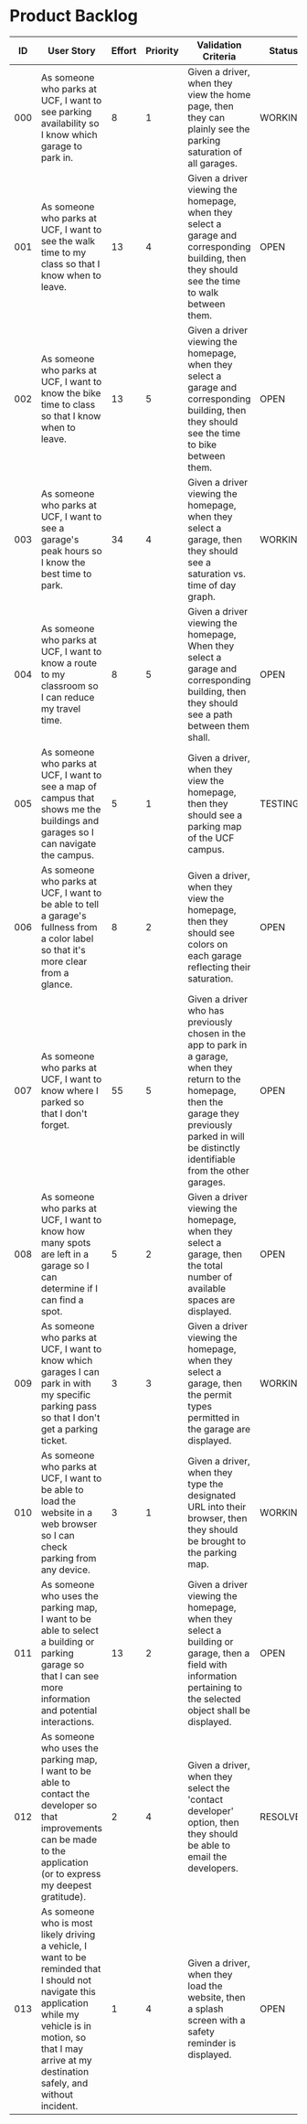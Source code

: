 # Product Backlog

| ID | User Story | Effort | Priority | Validation Criteria | Status |
|----|------------|--------|----------|---------------------|--------|
| 000 | As someone who parks at UCF, I want to see parking availability so I know which garage to park in. | 8 | 1 | Given a driver, when they view the home page, then they can plainly see the parking saturation of all garages. | WORKING |
| 001 | As someone who parks at UCF, I want to see the walk time to my class so that I know when to leave. | 13 | 4 | Given a driver viewing the homepage, when they select a garage and corresponding building, then they should see the time to walk between them. | OPEN |
| 002 | As someone who parks at UCF, I want to know the bike time to class so that I know when to leave. | 13 | 5 | Given a driver viewing the homepage, when they select a garage and corresponding building, then they should see the time to bike between them. | OPEN |
| 003 | As someone who parks at UCF, I want to see a garage's peak hours so I know the best time to park. | 34 | 4 | Given a driver viewing the homepage, when they select a garage, then they should see a saturation vs. time of day graph. | WORKING |
| 004 | As someone who parks at UCF, I want to know a route to my classroom so I can reduce my travel time. | 8 | 5 | Given a driver viewing the homepage, When they select a garage and corresponding building, then they should see a path between them shall. | OPEN |
| 005 | As someone who parks at UCF, I want to see a map of campus that shows me the buildings and garages so I can navigate the campus. | 5 | 1 | Given a driver, when they view the homepage, then they should see a parking map of the UCF campus. | TESTING |
| 006 | As someone who parks at UCF, I want to be able to tell a garage's fullness from a color label so that it's more clear from a glance. | 8 | 2 | Given a driver, when they view the homepage, then they should see colors on each garage reflecting their saturation. | OPEN |
| 007 | As someone who parks at UCF, I want to know where I parked so that I don't forget. | 55 | 5 | Given a driver who has previously chosen in the app to park in a garage, when they return to the homepage, then the garage they previously parked in will be distinctly identifiable from the other garages. | OPEN |
| 008 | As someone who parks at UCF, I want to know how many spots are left in a garage so I can determine if I can find a spot. | 5 | 2 | Given a driver viewing the homepage, when they select a garage, then the total number of available spaces are displayed. | OPEN |
| 009 | As someone who parks at UCF, I want to know which garages I can park in with my specific parking pass so that I don't get a parking ticket. | 3 | 3 | Given a driver viewing the homepage, when they select a garage, then the permit types permitted in the garage are displayed. | WORKING |
| 010 | As someone who parks at UCF, I want to be able to load the website in a web browser so I can check parking from any device. | 3 | 1 | Given a driver, when they type the designated URL into their browser, then they should be brought to the parking map. | WORKING |
| 011 | As someone who uses the parking map, I want to be able to select a building or parking garage so that I can see more information and potential interactions. | 13 | 2 | Given a driver viewing the homepage, when they select a building or garage, then a field with information pertaining to the selected object shall be displayed. | OPEN |
| 012 | As someone who uses the parking map, I want to be able to contact the developer so that improvements can be made to the application (or to express my deepest gratitude). | 2 | 4 | Given a driver, when they select the 'contact developer' option, then they should be able to email the developers. | RESOLVED |
| 013 | As someone who is most likely driving a vehicle, I want to be reminded that I should not navigate this application while my vehicle is in motion, so that I may arrive at my destination safely, and without incident. | 1 | 4 | Given a driver, when they load the website, then a splash screen with a safety reminder is displayed. | OPEN |
